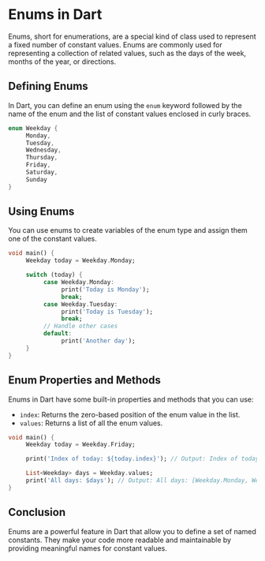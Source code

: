# Enums in Dart

Enums, short for enumerations, are a special kind of class used to represent a fixed number of constant values. Enums are commonly used for representing a collection of related values, such as the days of the week, months of the year, or directions.

## Defining Enums

In Dart, you can define an enum using the `enum` keyword followed by the name of the enum and the list of constant values enclosed in curly braces.

```dart
enum Weekday {
     Monday,
     Tuesday,
     Wednesday,
     Thursday,
     Friday,
     Saturday,
     Sunday
}
```

## Using Enums

You can use enums to create variables of the enum type and assign them one of the constant values.

```dart
void main() {
     Weekday today = Weekday.Monday;

     switch (today) {
          case Weekday.Monday:
               print('Today is Monday');
               break;
          case Weekday.Tuesday:
               print('Today is Tuesday');
               break;
          // Handle other cases
          default:
               print('Another day');
     }
}
```

## Enum Properties and Methods

Enums in Dart have some built-in properties and methods that you can use:

- `index`: Returns the zero-based position of the enum value in the list.
- `values`: Returns a list of all the enum values.

```dart
void main() {
     Weekday today = Weekday.Friday;

     print('Index of today: ${today.index}'); // Output: Index of today: 4

     List<Weekday> days = Weekday.values;
     print('All days: $days'); // Output: All days: [Weekday.Monday, Weekday.Tuesday, Weekday.Wednesday, Weekday.Thursday, Weekday.Friday, Weekday.Saturday, Weekday.Sunday]
}
```

## Conclusion

Enums are a powerful feature in Dart that allow you to define a set of named constants. They make your code more readable and maintainable by providing meaningful names for constant values.